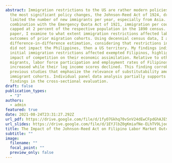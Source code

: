 ```yaml
---
abstract: Immigration restrictions to the US are rather modern policies. One of
  the most significant policy changes, the Johnson-Reed Act of 1924, drastically
  limited the number of new immigrants per year, especially from Asia. In
  combination with the Emergency Quota Act of 1921, immigration per country was
  capped at 2 percent of the respective population in the 1890 census. In this
  paper, I examine to what extent immigration restrictions affected labor market
  outcomes of prior migration cohorts. Using decennial census data, I apply a
  difference-in-difference estimation, considering that restrictions initially
  did not impact the Philippines, then a US territory. My findings indicate that
  initial immigration restrictions affected exempted Filipinos, highlighting the
  impact of competition on their economic assimilation. Relative to other
  migrants, labor force participation and employment rates of Filipinos
  increased while their log income scores declined. This finding corroborates
  previous studies that emphasize the relevance of substitutability among
  immigrant cohorts. Individual panel data analysis partially supports the
  findings in the cross-sectional evaluation.
draft: false
publication_types:
  - "3"
authors:
  - admin
featured: true
date: 2021-08-24T23:31:27.292Z
url_pdf: https://drive.google.com/file/d/1fyO7Gkhq70vSnV24dEwCFpdGhAJESKLv/view
url_slides: https://drive.google.com/file/d/1EYJlbZ0gKmiafNe-ELhTV9LjodgLviJ_/view
title: The Impact of the Johnson-Reed Act on Filipino Labor Market Outcomes
subtitle: ""
image:
  filename: ""
  focal_point: ""
  preview_only: false
---
```

